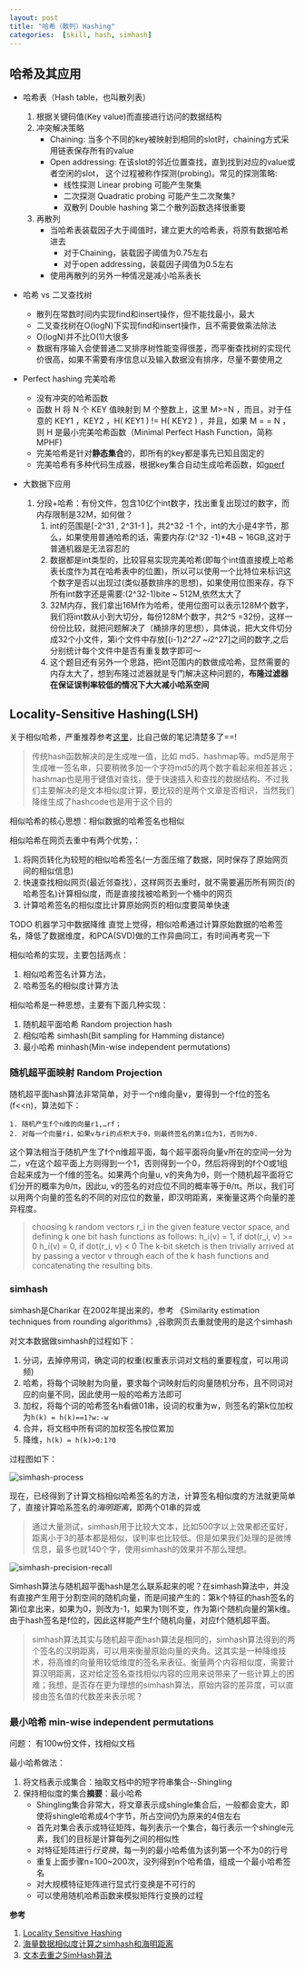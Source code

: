 ```yaml
---
layout: post
title: "哈希（散列）Hashing"
categories:  [skill, hash, simhash]
---
```


## 哈希及其应用

* 哈希表（Hash table，也叫散列表）
    1. 根据关键码值(Key value)而直接进行访问的数据结构
    2. 冲突解决策略
        * Chaining: 当多个不同的key被映射到相同的slot时，chaining方式采用链表保存所有的value
        * Open addressing: 在该slot的邻近位置查找，直到找到对应的value或者空闲的slot， 这个过程被称作探测(probing)。常见的探测策略:
            * 线性探测 Linear probing 可能产生聚集
            * 二次探测 Quadratic probing 可能产生二次聚集?
            * 双散列 Double hashing 第二个散列函数选择很重要
    3. 再散列
        * 当哈希表装载因子大于阈值时，建立更大的哈希表，将原有数据哈希进去
            * 对于Chaining，装载因子阈值为0.75左右
            * 对于open addressing，装载因子阈值为0.5左右
        * 使用再散列的另外一种情况是减小哈系表长

* 哈希 vs 二叉查找树
    * 散列在常数时间内实现find和insert操作，但不能找最小，最大
    * 二叉查找树在O(logN)下实现find和insert操作，且不需要做乘法除法
    * O(logN)并不比O(1)大很多
    * 数据有序输入会使普通二叉排序树性能变得很差，而平衡查找树的实现代价很高，如果不需要有序信息以及输入数据没有排序，尽量不要使用之

* Perfect hashing 完美哈希
    * 没有冲突的哈希函数
    * 函数 H 将 N 个 KEY 值映射到 M 个整数上，这里 M>=N ，而且，对于任意的 KEY1 ，KEY2 ，H( KEY1 ) != H( KEY2 ) ，并且，如果 M = = N ，则 H 是最小完美哈希函数（Minimal Perfect Hash Function，简称MPHF)
    * 完美哈希是针对**静态集合**的，即所有的key都是事先已知且固定的  
    * 完美哈希有多种代码生成器，根据key集合自动生成哈希函数，如[gperf](http://www.gnu.org/software/gperf/)

* 大数据下应用
    1. 分段+哈希：有份文件，包含10亿个int数字，找出重复出现过的数字，而内存限制是32M，如何做？
        1. int的范围是[-2^31 , 2^31-1 ]，共2^32 -1 个，int的大小是4字节，那么，如果使用普通哈希的话，需要内存:(2^32 -1)*4B ~ 16GB,这对于普通机器是无法容忍的
        2. 数据都是int类型的，比较容易实现完美哈希(即每个int值直接模上哈希表长度作为其在哈希表中的位置)，所以可以使用一个比特位来标识这个数字是否以出现过(类似基数排序的思想)，如果使用位图来存，存下所有int数字还是需要:(2^32-1)bite ~ 512M,依然太大了
        3. 32M内存，我们拿出16M作为哈希，使用位图可以表示128M个数字，我们将int数从小到大切分，每份128M个数字，共2^5 =32份，这样一份份比较，就把问题解决了（桶排序的思想），具体说，把大文件切分成32个小文件，第i个文件中存放[(i-1)*2^27 ~i*2^27]之间的数字,之后分别统计每个文件中是否有重复数字即可～
        4. 这个题目还有另外一个思路，把int范围内的数做成哈希，显然需要的内存太大了，想到布隆过滤器就是专门解决这种问题的，**布隆过滤器在保证误判率较低的情况下大大减小哈系空间**

## Locality-Sensitive Hashing(LSH)

关于相似哈希，严重推荐参考[这里](http://www.cnblogs.com/linecong/archive/2010/08/28/simhash.html)，比自己做的笔记清楚多了==!

>传统hash函数解决的是生成唯一值，比如 md5、hashmap等。md5是用于生成唯一签名串，只要稍微多加一个字符md5的两个数字看起来相差甚远；hashmap也是用于键值对查找，便于快速插入和查找的数据结构。不过我们主要解决的是文本相似度计算，要比较的是两个文章是否相识，当然我们降维生成了hashcode也是用于这个目的

相似哈希的核心思想：相似数据的哈希签名也相似

相似哈希在网页去重中有两个优势，：

1. 将网页转化为较短的相似哈希签名(一方面压缩了数据，同时保存了原始网页间的相似信息)
2. 快速查找相似网页(最近邻查找），这样网页去重时，就不需要遍历所有网页(的哈希签名)计算相似度，而是直接找被哈希到一个桶中的网页
3. 计算哈希签名的相似度比计算原始网页的相似度要简单快速

TODO 机器学习中数据降维
直觉上觉得，相似哈希通过计算原始数据的哈希签名，降低了数据维度，和PCA(SVD)做的工作异曲同工，有时间再考究一下

相似哈希的实现，主要包括两点：

1. 相似哈希签名计算方法，
2. 哈希签名的相似度计算方法

相似哈希是一种思想，主要有下面几种实现：    

1. 随机超平面哈希 Random projection hash
2. 相似哈希 simhash(Bit sampling for Hamming distance)
3. 最小哈希 minhash(Min-wise independent permutations)

### 随机超平面映射 Random Projection 

随机超平面hash算法非常简单，对于一个n维向量v，要得到一个f位的签名(f<<n)，算法如下：  

    1. 随机产生f个n维的向量r1,…rf；
    2. 对每一个向量ri，如果v与ri的点积大于0，则最终签名的第i位为1，否则为0.

这个算法相当于随机产生了f个n维超平面，每个超平面将向量v所在的空间一分为二，v在这个超平面上方则得到一个1，否则得到一个0，然后将得到的f个0或1组合起来成为一个f维的签名。如果两个向量u, v的夹角为θ，则一个随机超平面将它们分开的概率为θ/π，因此u, v的签名的对应位不同的概率等于θ/π。所以，我们可以用两个向量的签名的不同的对应位的数量，即汉明距离，来衡量这两个向量的差异程度。

>choosing k random vectors r_i in the given feature vector space, and defining k one bit hash functions as follows:
>h_i(v) = 1, if dot(r_i, v) >= 0  h_i(v) = 0, if dot(r_i, v) < 0
>The k-bit sketch is then trivially arrived at by passing a vector v through each of the k hash functions and concatenating the resulting bits.

### simhash

simhash是Charikar 在2002年提出来的，参考 《Similarity estimation techniques from rounding algorithms》,谷歌网页去重就使用的是这个simhash

对文本数据做simhash的过程如下：

1. 分词，去掉停用词，确定词的权重(权重表示词对文档的重要程度，可以用词频)
2. 哈希，将每个词映射为向量，要求每个词映射后的向量随机分布，且不同词对应的向量不同，因此使用一般的哈希方法即可
3. 加权，将每个词的哈希签名h看做01串，设词的权重为w，则签名的第k位加权为`h(k) = h(k)==1?w:-w`
4. 合并，将文档中所有词的加权签名按位累加
5. 降维，`h(k) = h(k)>0:1?0`

过程图如下：

![simhash-process](/image/simhash-process.png)

现在，已经得到了计算文档相似哈希签名的方法，计算签名相似度的方法就更简单了，直接计算哈系签名的*海明距离*，即两个01串的异或

>通过大量测试，simhash用于比较大文本，比如500字以上效果都还蛮好，距离小于3的基本都是相似，误判率也比较低。但是如果我们处理的是微博信息，最多也就140个字，使用simhash的效果并不那么理想。

![simhash-precision-recall](/image/simhash-precision-recall.png)

Simhash算法与随机超平面hash是怎么联系起来的呢？在simhash算法中，并没有直接产生用于分割空间的随机向量，而是间接产生的：第k个特征的hash签名的第i位拿出来，如果为0，则改为-1，如果为1则不变，作为第i个随机向量的第k维。由于hash签名是f位的，因此这样能产生f个随机向量，对应f个随机超平面。

>simhash算法其实与随机超平面hash算法是相同的，simhash算法得到的两个签名的汉明距离，可以用来衡量原始向量的夹角。这其实是一种降维技术，将高维的向量用较低维度的签名来表征。衡量两个内容相似度，需要计算汉明距离，这对给定签名查找相似内容的应用来说带来了一些计算上的困难；我想，是否存在更为理想的simhash算法，原始内容的差异度，可以直接由签名值的代数差来表示呢？

### 最小哈希 min-wise independent permutations

问题： 有100w份文件，找相似文档

最小哈希做法：

1. 将文档表示成集合：抽取文档中的短字符串集合--Shingling
2. 保持相似度的集合**摘要**：最小哈希
    * Shingling集合非常大，将文章表示成shingle集合后，一般都会变大，即使将shingle哈希成4个字节，所占空间仍为原来的4倍左右
    * 首先对集合表示成特征矩阵，每列表示一个集合，每行表示一个shingle元素，我们的目标是计算每列之间的相似性
    * 对特征矩阵进行*行变换*，每一列的最小哈希值为该列第一个不为0的行号
    * 重复上面步骤n=100~200次，没列得到n个哈希值，组成一个最小哈希签名
    * 对大规模特征矩阵进行显式行变换是不可行的
    * 可以使用随机哈希函数来模拟矩阵行变换的过程
            
**参考**  
1. [Locality Sensitive Hashing](http://www.coolsnap.net/kevin/?p=23)
1. [海量数据相似度计算之simhash和海明距离](http://www.lanceyan.com/tech/arch/simhash_hamming_distance_similarity.html)
2. [文本去重之SimHash算法](http://my.oschina.net/pathenon/blog/63747)

